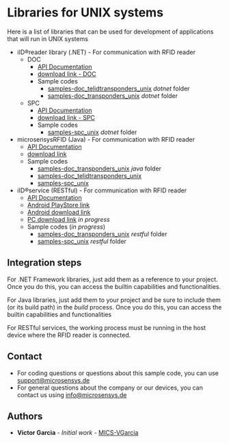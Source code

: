 # Libraries for UNIX systems
Here is a list of libraries that can be used for development of applications that will run in UNIX systems

* iID®reader library (.NET) - For communication with RFID reader
    * DOC
        * [API Documentation](https://www.microsensys.de/downloads/DevSamples/Libraries/UNIX/iIDReaderLibrary%20-%20.NET%20library/APIDoc_DocInterfaceControl_1.0_E.pdf)
        * [download link - DOC](https://www.nuget.org/packages/Microsensys.iIDReaderLibrary.DocInterfaceControl/)
        * Sample codes
            * [samples-doc_telidtransponders_unix](https://github.com/Micro-Sensys/samples-doc_telidtransponders_unix) *dotnet* folder
            * [samples-doc_transponders_unix](https://github.com/Micro-Sensys/samples-doc_transponders_unix) *dotnet* folder
    * SPC
        * [API Documentation](https://www.microsensys.de/downloads/DevSamples/Libraries/UNIX/iIDReaderLibrary%20-%20.NET%20library/APIDoc_SpcInterfaceControl_1.0_E.pdf)
        * [download link - SPC](https://www.nuget.org/packages/Microsensys.iIDReaderLibrary.SpcInterfaceControl/)
        * Sample codes
            * [samples-spc_unix](https://github.com/Micro-Sensys/samples-spc_unix) *dotnet* folder 
* microsensysRFID (Java) - For communication with RFID reader
    * [API Documentation](https://www.microsensys.de/downloads/DevSamples/Libraries/UNIX/microsensysRFID%20-%20jar%20library/APIDoc%20MicroSensys%20iID3000%20Java%20API%20-%20UNIX%20E6_6.pdf)
    * [download link](https://www.microsensys.de/downloads/DevSamples/Libraries/UNIX/microsensysRFID%20-%20jar%20library/)
    * Sample codes
        * [samples-doc_transponders_unix](https://github.com/Micro-Sensys/samples-doc_transponders_unix) *java* folder
        * [samples-doc_telidtransponders_unix](https://github.com/Micro-Sensys/samples-doc_telidtransponders_unix)
        * [samples-spc_unix](https://github.com/Micro-Sensys/samples-spc_unix)
* iID®service (RESTful) - For communication with RFID reader
    * [API Documentation](https://www.microsensys.de/downloads/DevSamples/Libraries/Windows/iIDservice%20-%20RESTful/APIDoc_iIDservice_1.3_E.pdf)
    * [Android PlayStore link](https://play.google.com/store/apps/details?id=de.microsensys.iidservice)
    * [Android download link](https://www.microsensys.de/downloads/DevSamples/Libraries/Android/iIDservice%20-%20RESTful/iID%c2%aeservice_v1.3.apk)
    * [PC download link](https://www.microsensys.de/en/contacts/) *in progress*
    * Sample codes (*in progress*)
        * [samples-doc_transponders_unix](https://github.com/Micro-Sensys/samples-doc_transponders_unix) *restful* folder
        * [samples-spc_unix](https://github.com/Micro-Sensys/samples-spc_unix) *restful* folder 

## Integration steps
For .NET Framework libraries, just add them as a reference to your project. Once you do this, you can access the builtin capabilities and functionalities.

For Java libraries, just add them to your project and be sure to include them (or its build path) in the *build* process. Once you do this, you can access the builtin capabilities and functionalities

For RESTful services, the working process must be running in the host device where the RFID reader is connected.

## Contact
* For coding questions or questions about this sample code, you can use [support@microsensys.de](mailto:support@microsensys.de)
* For general questions about the company or our devices, you can contact us using [info@microsensys.de](mailto:info@microsensys.de)

## Authors

* **Victor Garcia** - *Initial work* - [MICS-VGarcia](https://github.com/MICS-VGarcia/)
